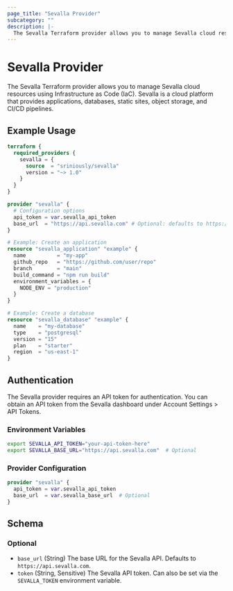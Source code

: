 ```yaml
---
page_title: "Sevalla Provider"
subcategory: ""
description: |-
  The Sevalla Terraform provider allows you to manage Sevalla cloud resources using Infrastructure as Code (IaC).
---
```


# Sevalla Provider

The Sevalla Terraform provider allows you to manage Sevalla cloud resources using Infrastructure as Code (IaC). Sevalla is a cloud platform that provides applications, databases, static sites, object storage, and CI/CD pipelines.

## Example Usage

```terraform
terraform {
  required_providers {
    sevalla = {
      source  = "sriniously/sevalla"
      version = "~> 1.0"
    }
  }
}

provider "sevalla" {
  # Configuration options
  api_token = var.sevalla_api_token
  base_url  = "https://api.sevalla.com" # Optional: defaults to https://api.sevalla.com
}

# Example: Create an application
resource "sevalla_application" "example" {
  name          = "my-app"
  github_repo   = "https://github.com/user/repo"
  branch        = "main"
  build_command = "npm run build"
  environment_variables = {
    NODE_ENV = "production"
  }
}

# Example: Create a database
resource "sevalla_database" "example" {
  name    = "my-database"
  type    = "postgresql"
  version = "15"
  plan    = "starter"
  region  = "us-east-1"
}
```

## Authentication

The Sevalla provider requires an API token for authentication. You can obtain an API token from the Sevalla dashboard under Account Settings > API Tokens.

### Environment Variables

```bash
export SEVALLA_API_TOKEN="your-api-token-here"
export SEVALLA_BASE_URL="https://api.sevalla.com"  # Optional
```

### Provider Configuration

```terraform
provider "sevalla" {
  api_token = var.sevalla_api_token
  base_url  = var.sevalla_base_url  # Optional
}
```

<!-- schema generated by tfplugindocs -->
## Schema

### Optional

- `base_url` (String) The base URL for the Sevalla API. Defaults to `https://api.sevalla.com`.
- `token` (String, Sensitive) The Sevalla API token. Can also be set via the `SEVALLA_TOKEN` environment variable.
